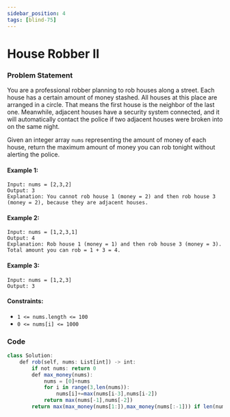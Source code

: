```yaml
---
sidebar_position: 4
tags: [blind-75]
---
```


# House Robber II

### Problem Statement

You are a professional robber planning to rob houses along a street. Each house has a certain amount of money stashed. All houses at this place are arranged in a circle. That means the first house is the neighbor of the last one. Meanwhile, adjacent houses have a security system connected, and it will automatically contact the police if two adjacent houses were broken into on the same night.

Given an integer array `nums` representing the amount of money of each house, return the maximum amount of money you can rob tonight without alerting the police.

#### Example 1:

```
Input: nums = [2,3,2]
Output: 3
Explanation: You cannot rob house 1 (money = 2) and then rob house 3 (money = 2), because they are adjacent houses.
```

#### Example 2:

```
Input: nums = [1,2,3,1]
Output: 4
Explanation: Rob house 1 (money = 1) and then rob house 3 (money = 3).
Total amount you can rob = 1 + 3 = 4.
```

#### Example 3:

```
Input: nums = [1,2,3]
Output: 3
```

#### Constraints:

- `1 <= nums.length <= 100`
- `0 <= nums[i] <= 1000`

### Code

```jsx title="Python Code"
class Solution:
    def rob(self, nums: List[int]) -> int:
        if not nums: return 0
        def max_money(nums):
            nums = [0]+nums
            for i in range(3,len(nums)):
                nums[i]+=max(nums[i-3],nums[i-2])
            return max(nums[-1],nums[-2])
        return max(max_money(nums[1:]),max_money(nums[:-1])) if len(nums) > 2 else max(nums)
```
